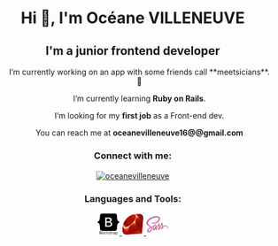 <h1 align="center">Hi 👋, I'm Océane VILLENEUVE</h1>
<h2 align="center">I'm a junior frontend developer</h3>
<div align="center">
 <ul>
 I’m currently working on an app with some friends call **meetsicians**. 🎸

 I’m currently learning **Ruby on Rails**. 

 I’m looking for my **first job** as a Front-end dev.

 You can reach me at **oceanevilleneuve16@@gmail.com**
 </ul>
</div>
<h3 align="center">Connect with me:</h3>
<p align="center">
<a href="https://www.linkedin.com/in/océane-villeneuve-746449277/" target="blank"><img align="center" src="https://raw.githubusercontent.com/rahuldkjain/github-profile-readme-generator/master/src/images/icons/Social/linked-in-alt.svg" alt="oceanevilleneuve" height="30" width="40" /></a>
</p>

<h3 align="center">Languages and Tools:</h3>
<p align="center"> <a href="https://getbootstrap.com" target="_blank" rel="noreferrer"> <img src="https://raw.githubusercontent.com/devicons/devicon/master/icons/bootstrap/bootstrap-plain-wordmark.svg" alt="bootstrap" width="40" height="40"/> </a> <a href="https://www.ruby-lang.org/en/" target="_blank" rel="noreferrer"> <img src="https://raw.githubusercontent.com/devicons/devicon/master/icons/ruby/ruby-original.svg" alt="ruby" width="40" height="40"/> </a> <a href="https://sass-lang.com" target="_blank" rel="noreferrer"> <img src="https://raw.githubusercontent.com/devicons/devicon/master/icons/sass/sass-original.svg" alt="sass" width="40" height="40"/> </a> </p>


